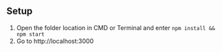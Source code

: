 ## Setup
1. Open the folder location in CMD or Terminal and enter `npm install && npm start`
2. Go to http://localhost:3000
